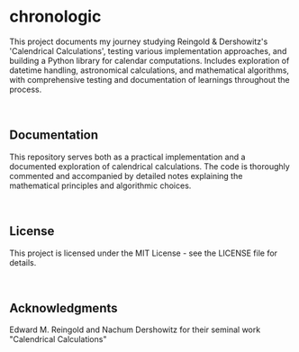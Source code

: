 # chronologic

This project documents my journey studying Reingold & Dershowitz's 'Calendrical Calculations', testing various implementation approaches, and building a Python library for calendar computations. Includes exploration of datetime handling, astronomical calculations, and mathematical algorithms, with comprehensive testing and documentation of learnings throughout the process.

<br>

## Documentation

This repository serves both as a practical implementation and a documented exploration of calendrical calculations. The code is thoroughly commented and accompanied by detailed notes explaining the mathematical principles and algorithmic choices.

<br>

## License

This project is licensed under the MIT License - see the LICENSE file for details.

<br>

## Acknowledgments

Edward M. Reingold and Nachum Dershowitz for their seminal work "Calendrical Calculations"

